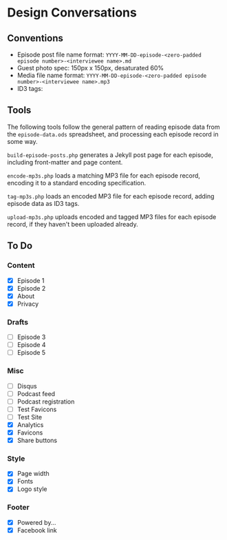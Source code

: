 # Design Conversations

## Conventions

* Episode post file name format: `YYYY-MM-DD-episode-<zero-padded episode number>-<interviewee name>.md`
* Guest photo spec: 150px x 150px, desaturated 60%
* Media file name format: `YYYY-MM-DD-episode-<zero-padded episode number>-<interviewee name>.mp3`
* ID3 tags:

## Tools

The following tools follow the general pattern of reading episode data
from the `episode-data.ods` spreadsheet, and processing each episode
record in some way.

`build-episode-posts.php` generates a Jekyll post page for each episode,
including front-matter and page content.

`encode-mp3s.php` loads a matching MP3 file for each episode record,
encoding it to a standard encoding specification.

`tag-mp3s.php` loads an encoded MP3 file for each episode record, adding
episode data as ID3 tags.

`upload-mp3s.php` uploads encoded and tagged MP3 files for each episode
record, if they haven't been uploaded already.

## To Do

### Content 

- [x] Episode 1
- [x] Episode 2
- [x] About
- [x] Privacy

### Drafts

- [ ] Episode 3
- [ ] Episode 4
- [ ] Episode 5

### Misc

- [ ] Disqus
- [ ] Podcast feed
- [ ] Podcast registration
- [ ] Test Favicons
- [ ] Test Site
- [x] Analytics
- [x] Favicons
- [x] Share buttons

### Style

- [x] Page width
- [x] Fonts
- [x] Logo style

### Footer

- [x] Powered by...
- [x] Facebook link
